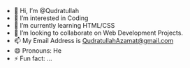 - 👋 Hi, I’m @Qudratullah
- 👀 I’m interested in Coding
- 🌱 I’m currently learning HTML/CSS
- 💞️ I’m looking to collaborate on Web Development Projects.
- 📫 My Email Address is QudratullahAzamat@gmail.com
- 😄 Pronouns: He
- ⚡ Fun fact: ...

<!---
Qudratullah06/Qudratullah06 is a ✨ special ✨ repository because its `README.md` (this file) appears on your GitHub profile.
You can click the Preview link to take a look at your changes.
--->
